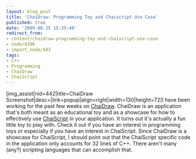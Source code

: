 ```yaml
---
layout: blog_post
title: 'ChaiDraw: Programming Toy and Chaiscript Use Case'
published: true
date: '2009-08-25 15:35:40'
redirect_from:
- content/chaidraw-programming-toy-and-chaiscript-use-case
- node/4396
- import_node/443
tags:
- C++
- Programming
- ChaiDraw
- ChaiScript
---
```


[img_assist|nid=442|title=ChaiDraw Screenshot|desc=|link=popup|align=right|width=130|height=72]I have been working for the past few weeks on [ChaiDraw](http://chaidraw.googlecode.com). ChaiDraw is an application that's both meant as an educational toy and as a showcase for how to effectively use [ChaiScript](http://www.chaiscript.com) in your application. It turns out it's actually a fun little toy to play with. Check it out if you have an interest in programming toys or especially if you have an interest in ChaiScript. Since ChaiDraw is a showcase for ChaiScript, I should point out that the ChaiScript specific code in the application only accounts for 32 lines of C++. There aren't many (any?) scripting languages that can accomplish that.
